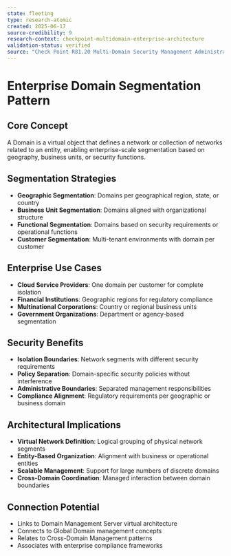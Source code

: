 ```yaml
---
state: fleeting
type: research-atomic
created: 2025-06-17
source-credibility: 9
research-context: checkpoint-multidomain-enterprise-architecture
validation-status: verified
source: "Check Point R81.20 Multi-Domain Security Management Administration Guide"
---
```


# Enterprise Domain Segmentation Pattern

## Core Concept
A Domain is a virtual object that defines a network or collection of networks related to an entity, enabling enterprise-scale segmentation based on geography, business units, or security functions.

## Segmentation Strategies
- **Geographic Segmentation**: Domains per geographical region, state, or country
- **Business Unit Segmentation**: Domains aligned with organizational structure
- **Functional Segmentation**: Domains based on security requirements or operational functions
- **Customer Segmentation**: Multi-tenant environments with domain per customer

## Enterprise Use Cases
- **Cloud Service Providers**: One domain per customer for complete isolation
- **Financial Institutions**: Geographic regions for regulatory compliance
- **Multinational Corporations**: Country or regional business units
- **Government Organizations**: Department or agency-based segmentation

## Security Benefits
- **Isolation Boundaries**: Network segments with different security requirements
- **Policy Separation**: Domain-specific security policies without interference
- **Administrative Boundaries**: Separated management responsibilities
- **Compliance Alignment**: Regulatory requirements per geographic or business domain

## Architectural Implications
- **Virtual Network Definition**: Logical grouping of physical network segments
- **Entity-Based Organization**: Alignment with business or operational entities
- **Scalable Management**: Support for large numbers of discrete domains
- **Cross-Domain Coordination**: Managed interaction between domain boundaries

## Connection Potential
- Links to Domain Management Server virtual architecture
- Connects to Global Domain management concepts
- Relates to Cross-Domain Management patterns
- Associates with enterprise compliance frameworks
